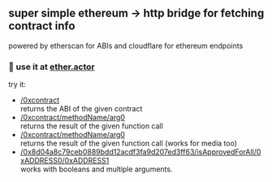 <h2>super simple ethereum -> http bridge for fetching contract info</h2>
<p>powered by etherscan for ABIs and cloudflare for ethereum endpoints<p>

### 🚀 use it at <a href="https://ether.actor">ether.actor</a>

<p>try it:</p>

<ul>
<li><a href="https://ether.actor/0x8d04a8c79ceb0889bdd12acdf3fa9d207ed3ff63">/0xcontract</a><br />
returns the ABI of the given contract</li>

<li><a href="https://ether.actor/0x8d04a8c79ceb0889bdd12acdf3fa9d207ed3ff63/tokenURI/23">/0xcontract/methodName/arg0</a><br />
returns the result of the given function call</li>

<li><a href="https://ether.actor/0x8d04a8c79ceb0889bdd12acdf3fa9d207ed3ff63/tokenSvgDataOf/233">/0xcontract/methodName/arg0</a><br />
returns the result of the given function call (works for media too)</li>

<li><a href="https://ether.actor/0x8d04a8c79ceb0889bdd12acdf3fa9d207ed3ff63/isApprovedForAll/0x18C8dF1fb7FB44549F90d1C2BB1DC8b690CD0559/0xd2d5cb7545685019a85601a0d279b24df019ec5e">/0x8d04a8c79ceb0889bdd12acdf3fa9d207ed3ff63/isApprovedForAll/0xADDRESS0/0xADDRESS1</a>
<br />works with booleans and multiple arguments.
</ul>

